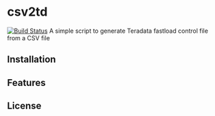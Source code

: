 # csv2td
[![Build Status](https://travis-ci.org/travis-ci/travis-web.svg?branch=master)](https://travis-ci.org/travis-ci/travis-web)
A simple script to generate Teradata fastload control file from a CSV file


## Installation

## Features

## License
